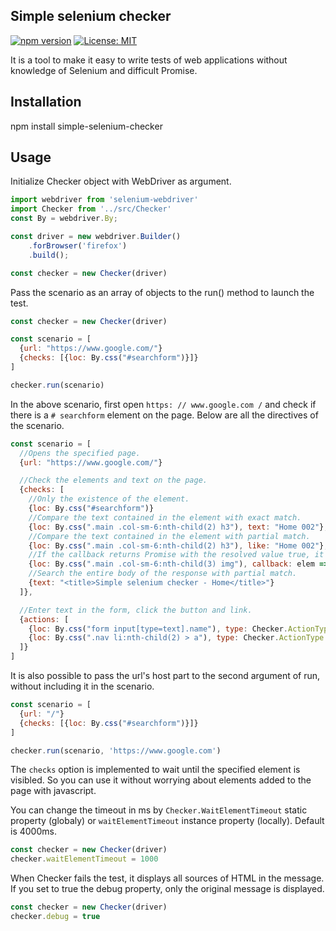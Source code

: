 ## Simple selenium checker

[![npm version](https://badge.fury.io/js/simple-selenium-checker.svg)](https://badge.fury.io/js/simple-selenium-checker)
[![License: MIT](https://img.shields.io/badge/License-MIT-yellow.svg)](https://opensource.org/licenses/MIT)

It is a tool to make it easy to write tests of web applications without knowledge of Selenium and difficult Promise.

## Installation

npm install simple-selenium-checker

## Usage

Initialize Checker object with WebDriver as argument.

```js
import webdriver from 'selenium-webdriver'
import Checker from '../src/Checker'
const By = webdriver.By;

const driver = new webdriver.Builder()
    .forBrowser('firefox')
    .build();

const checker = new Checker(driver)
```

Pass the scenario as an array of objects to the run() method to launch the test.

```js
const checker = new Checker(driver)

const scenario = [
  {url: "https://www.google.com/"}
  {checks: [{loc: By.css("#searchform")}]}
]

checker.run(scenario)
```

In the above scenario, first open `https: // www.google.com /` and check if there is a `# searchform` element on the page. Below are all the directives of the scenario.

```js
const scenario = [
  //Opens the specified page.
  {url: "https://www.google.com/"}

  //Check the elements and text on the page.
  {checks: [
    //Only the existence of the element.
    {loc: By.css("#searchform")}
    //Compare the text contained in the element with exact match.
    {loc: By.css(".main .col-sm-6:nth-child(2) h3"), text: "Home 002"},
    //Compare the text contained in the element with partial match.
    {loc: By.css(".main .col-sm-6:nth-child(2) h3"), like: "Home 002"},
    //If the callback returns Promise with the resolved value true, it succeeds and fails if it returns Promise with false.
    {loc: By.css(".main .col-sm-6:nth-child(3) img"), callback: elem => elem.getAttribute("alt").then(alt => alt == "Home alt 003")},
    //Search the entire body of the response with partial match.
    {text: "<title>Simple selenium checker - Home</title>"}
  ]},

  //Enter text in the form, click the button and link.
  {actions: [
    {loc: By.css("form input[type=text].name"), type: Checker.ActionType.SendKeys,  value: "Tom Chandler"},
    {loc: By.css(".nav li:nth-child(2) > a"), type: Checker.ActionType.Click},
  ]}
]
```

It is also possible to pass the url's host part to the second argument of run, without including it in the scenario.

```js
const scenario = [
  {url: "/"}
  {checks: [{loc: By.css("#searchform")}]}
]

checker.run(scenario, 'https://www.google.com')
```

The `checks` option is implemented to wait until the specified element is visibled. So you can use it without worrying about elements added to the page with javascript.

You can change the timeout in ms by `Checker.WaitElementTimeout` static property (globaly) or `waitElementTimeout` instance property (locally). Default is 4000ms.

```js
const checker = new Checker(driver)
checker.waitElementTimeout = 1000
```

When Checker fails the test, it displays all sources of HTML in the message. If you set to true the debug property, only the original message is displayed.


```js
const checker = new Checker(driver)
checker.debug = true
```
